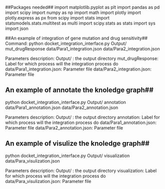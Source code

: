 ##Packages needed##
import matplotlib.pyplot as plt
import pandas as pd
import scipy
import numpy as np
import math
import plotly
import plotly.express as px
from scipy import stats 
import statsmodels.stats.multitest as multi
import scipy.stats as stats
import sys
import json

##An example of integration of gene mutation and drug sensitivity##
Command:
python docket_integration_interface.py Output/  mut_drugResponse data/Para1_integration.json data/Para2_integration.json

Parameters description:
Output/ : the output directory
mut_drugResponse: Label for which process will the integration process do
data/Para1_integration.json: Parameter file
data/Para2_integration.json: Parameter file

## An example of annotate the knoledge graph## 
python docket_integration_interface.py Output/  annotation data/Para1_annotation.json data/Para2_annotation.json

Parameters description:
Output/ : the output directory
annotation: Label for which process will the integration process do
data/Para1_annotation.json: Parameter file 
data/Para2_annotation.json: Parameter file


## An example of visulize the knoledge graph##
python docket_integration_interface.py Output/  visualization data/Para_visulization.json

Parameters description:
Output/ : the output directory
visualization: Label for which process will the integration process do
data/Para_visulization.json: Parameter file

